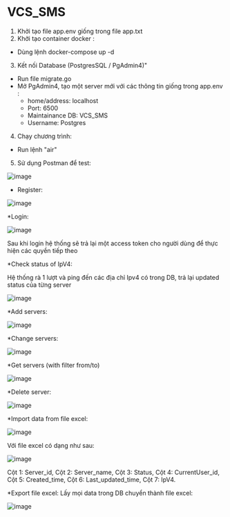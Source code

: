 # VCS_SMS

1. Khởi tạo file app.env giống trong file app.txt
2. Khởi tạo container docker :
  - Dùng lệnh docker-compose up -d
3. Kết nối Database (PostgresSQL / PgAdmin4)"
  - Run file migrate.go
  - Mở PgAdmin4, tạo một server mới với các thông tin giống trong app.env :
    - home/address: localhost
    - Port: 6500
    - Maintainance DB: VCS_SMS
    - Username: Postgres
4. Chạy chương trình:
  - Run lệnh "air"
5. Sử dụng Postman để test:





![image](https://user-images.githubusercontent.com/88451173/196332348-15dab904-3048-4e3a-bb6a-17fd8fc734c6.png)

* Register:




![image](https://user-images.githubusercontent.com/88451173/196332443-ce5d4fcd-34c1-4c88-b4cd-384c3d5d24ca.png)


*Login:




![image](https://user-images.githubusercontent.com/88451173/196332528-ceb76288-7736-4c2b-9ea4-15116a2bfa32.png)


Sau khi login hệ thống sẽ trả lại một access token cho người dùng để thực hiện các quyền tiếp theo




*Check status of IpV4:

Hệ thống rà 1 lượt và ping đến các địa chỉ Ipv4 có trong DB, trả lại updated status của từng server

![image](https://user-images.githubusercontent.com/88451173/196333916-97413fb6-209c-48f5-aa50-f62b487035e4.png)


*Add servers:

![image](https://user-images.githubusercontent.com/88451173/196332730-6f156ea5-6270-480c-bc1e-2a4187664003.png)



*Change servers:

![image](https://user-images.githubusercontent.com/88451173/196332833-80f5ed34-3354-4d82-b8bb-1b0d588100fd.png)


*Get servers (with filter from/to)


![image](https://user-images.githubusercontent.com/88451173/196332943-339b263e-2d0b-4ea3-b439-1ac5446f3c3a.png)

*Delete server:


![image](https://user-images.githubusercontent.com/88451173/196333019-4df4fc38-4785-405b-be2c-68d652e65f6a.png)


*Import data from file excel:

![image](https://user-images.githubusercontent.com/88451173/196333117-bc44987c-8edd-4033-bf6e-c2db96bb611d.png)

Với file excel có dạng như sau:


![image](https://user-images.githubusercontent.com/88451173/196333228-cd80fd62-650b-4361-90a3-bc6d2cc9d96f.png)

Cột 1: Server_id,
Cột 2: Server_name,
Cột 3: Status,
Cột 4: CurrentUser_id,
Cột 5: Created_time,
Cột 6: Last_updated_time,
Cột 7: IpV4.



*Export file excel:
Lấy mọi data trong DB chuyển thành file excel:

![image](https://user-images.githubusercontent.com/88451173/196333631-327f9693-0947-400d-bf0a-6846d4f9e33d.png)






